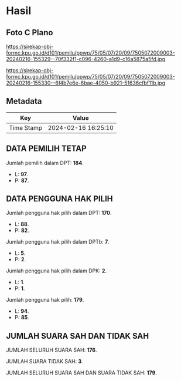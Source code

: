 # Hasil

## Foto C Plano

https://sirekap-obj-formc.kpu.go.id/d101/pemilu/ppwp/75/05/07/20/09/7505072009003-20240216-155329--70f332f1-c096-4260-a1d9-c16a5875a5fd.jpg

https://sirekap-obj-formc.kpu.go.id/d101/pemilu/ppwp/75/05/07/20/09/7505072009003-20240216-155330--6f4b7e6e-6bae-4050-b921-51636cfbf11b.jpg


## Metadata

| Key        | Value               |
| ---------- | ------------------- |
| Time Stamp | 2024-02-16 16:25:10 |


## DATA PEMILIH TETAP

Jumlah pemilih dalam DPT: **184**.
 * L: **97**.
 * P: **87**.

## DATA PENGGUNA HAK PILIH

Jumlah pengguna hak pilih dalam DPT: **170**.
 * L: **88**.
 * P: **82**.

Jumlah pengguna hak pilih dalam DPTb: **7**.
 * L: **5**.
 * P: **2**.

Jumlah pengguna hak pilih dalam DPK: **2**.
 * L: **1**.
 * P: **1**.

Jumlah pengguna hak pilih: **179**.
 * L: **94**.
 * P: **85**.

## JUMLAH SUARA SAH DAN TIDAK SAH

JUMLAH SELURUH SUARA SAH: **176**.

JUMLAH SUARA TIDAK SAH: **3**.

JUMLAH SELURUH SUARA SAH DAN SUARA TIDAK SAH: **179**.


